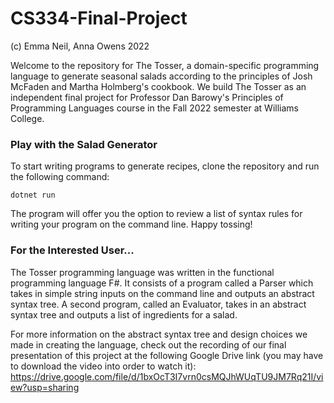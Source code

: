 # CS334-Final-Project

(c) Emma Neil, Anna Owens 2022

Welcome to the repository for The Tosser, a domain-specific programming language to generate seasonal salads according to the principles of Josh McFaden and Martha Holmberg's cookbook. We build The Tosser as an independent final project for Professor Dan Barowy's Principles of Programming Languages course in the Fall 2022 semester at Williams College.

### Play with the Salad Generator ###
To start writing programs to generate recipes, clone the repository and run the following command:

`dotnet run`

The program will offer you the option to review a list of syntax rules for writing your program on the command line. Happy tossing!

### For the Interested User... ###
The Tosser programming language was written in the functional programming language F#. It consists of a program called a Parser which takes in simple string inputs on the command line and outputs an abstract syntax tree. A second program, called an Evaluator, takes in an abstract syntax tree and outputs a list of ingredients for a salad. 

For more information on the abstract syntax tree and design choices we made in creating the language, check out the recording of our final presentation of this project at the following Google Drive link (you may have to download the video into order to watch it): https://drive.google.com/file/d/1bxOcT3I7vrn0csMQJhWUqTU9JM7Rq21I/view?usp=sharing
